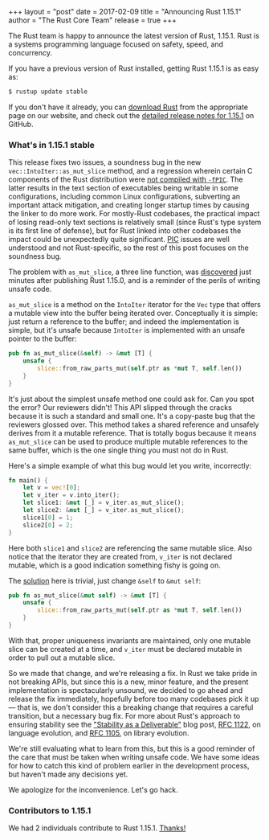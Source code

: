 +++
layout = "post"
date = 2017-02-09
title = "Announcing Rust 1.15.1"
author = "The Rust Core Team"
release = true
+++

The Rust team is happy to announce the latest version of Rust, 1.15.1. Rust is a
systems programming language focused on safety, speed, and concurrency.

If you have a previous version of Rust installed, getting Rust 1.15.1 is as easy as:

```bash
$ rustup update stable
```

If you don't have it already, you can [download Rust][install] from the
appropriate page on our website, and check out the [detailed release notes for
1.15.1][notes] on GitHub.

[install]: https://www.rust-lang.org/install.html
[notes]: https://github.com/rust-lang/rust/blob/master/RELEASES.md#version-1151-2017-02-09

### What's in 1.15.1 stable

This release fixes two issues, a soundness bug in the new
`vec::IntoIter::as_mut_slice` method, and a regression wherein certain C
components of the Rust distribution were [not compiled with `-fPIC`][fpic].  The
latter results in the text section of executables being writable in some
configurations, including common Linux configurations, subverting an important
attack mitigation, and creating longer startup times by causing the linker to do
more work. For mostly-Rust codebases, the practical impact of losing read-only
text sections is relatively small (since Rust's type system is its first line of
defense), but for Rust linked into other codebases the impact could be
unexpectedly quite significant. [PIC] issues are well understood and not
Rust-specific, so the rest of this post focuses on the soundness bug.

[fpic]: https://github.com/rust-lang/rust/pull/39523
[PIC]: https://en.wikipedia.org/wiki/Position-independent_code

The problem with `as_mut_slice`, a three line function, was [discovered] just
minutes after publishing Rust 1.15.0, and is a reminder of the perils of writing
unsafe code.

[discovered]: https://www.reddit.com/r/rust/comments/5roiq7/announcing_rust_115/dd8vujs/

`as_mut_slice` is a method on the `IntoIter` iterator for the `Vec` type that
offers a mutable view into the buffer being iterated over. Conceptually it is
simple: just return a reference to the buffer; and indeed the implementation is
simple, but it's unsafe because `IntoIter` is implemented with an unsafe pointer
to the buffer:

```rust
pub fn as_mut_slice(&self) -> &mut [T] {
    unsafe {
        slice::from_raw_parts_mut(self.ptr as *mut T, self.len())
    }
}
```

It's just about the simplest unsafe method one could ask for. Can you spot the
error? Our reviewers didn't! This API slipped through the cracks because it is
such a standard and small one. It's a copy-paste bug that the reviewers glossed
over. This method takes a shared reference and unsafely derives from it a
mutable reference. That is totally bogus because it means `as_mut_slice` can be
used to produce multiple mutable references to the same buffer, which is the one
single thing you must not do in Rust.

Here's a simple example of what this bug would let you write, incorrectly:

```rust
fn main() {
    let v = vec![0];
    let v_iter = v.into_iter();
    let slice1: &mut [_] = v_iter.as_mut_slice();
    let slice2: &mut [_] = v_iter.as_mut_slice();
    slice1[0] = 1;
    slice2[0] = 2;
}
```

Here both `slice1` and `slice2` are referencing the same mutable slice. Also
notice that the iterator they are created from, `v_iter` is not declared
mutable, which is a good indication something fishy is going on.

The [solution] here is trivial, just change `&self` to `&mut self`:

```rust
pub fn as_mut_slice(&mut self) -> &mut [T] {
    unsafe {
        slice::from_raw_parts_mut(self.ptr as *mut T, self.len())
    }
}
```

[solution]: https://github.com/rust-lang/rust/pull/39466

With that, proper uniqueness invariants are maintained, only one mutable slice
can be created at a time, and `v_iter` must be declared mutable in order to pull
out a mutable slice.

So we made that change, and we're releasing a fix. In Rust we take pride in not
breaking APIs, but since this is a new, minor feature, and the present
implementation is spectacularly unsound, we decided to go ahead and release the
fix immediately, hopefully before too many codebases pick it up — that is, we
don't consider this a breaking change that requires a careful transition, but a
necessary bug fix. For more about Rust's approach to ensuring stability see the
["Stability as a Deliverable"][stab] blog post, [RFC 1122], on language
evolution, and [RFC 1105], on library evolution.

[stab]: https://blog.rust-lang.org/2014/10/30/Stability.html
[RFC 1122]: https://github.com/rust-lang/rfcs/blob/master/text/1122-language-semver.md
[RFC 1105]: https://github.com/rust-lang/rfcs/blob/master/text/1105-api-evolution.md

We're still evaluating what to learn from this, but this is a good reminder of
the care that must be taken when writing unsafe code. We have some ideas for how
to catch this kind of problem earlier in the development process, but haven't
made any decisions yet.

We apologize for the inconvenience. Let's go hack.

### Contributors to 1.15.1

We had 2 individuals contribute to Rust 1.15.1.
[Thanks!](https://thanks.rust-lang.org/rust/1.15.1)
